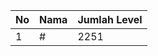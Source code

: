 | No | Nama            | Jumlah Level |
|----|-----------------|--------------|
| 1  | #    |    2251        |
